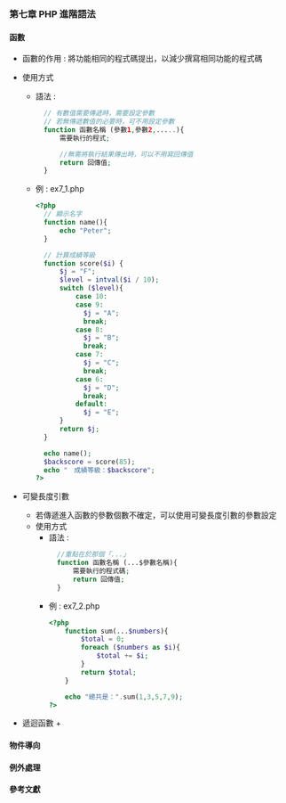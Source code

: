 ### 第七章 PHP 進階語法
#### 函數
+ 函數的作用 : 將功能相同的程式碼提出，以減少撰寫相同功能的程式碼
+ 使用方式
  + 語法 :
    ```php
      // 有數值需要傳遞時，需要設定參數
      // 若無傳遞數值的必要時，可不用設定參數
      function 函數名稱 (參數1,參數2,.....){
          需要執行的程式;

          //無需將執行結果傳出時，可以不用寫回傳值
          return 回傳值;
      }
    ```
  + 例 : ex7_1.php
    ```php
    <?php
      // 顯示名字
      function name(){
          echo "Peter";
      }

      // 計算成績等級
      function score($i) {
          $j = "F";
          $level = intval($i / 10);
          switch ($level){
              case 10:
              case 9:
                $j = "A";
                break;
              case 8:
                $j = "B";
                break;
              case 7:
                $j = "C";
                break;
              case 6:
                $j = "D";
                break;
              default:
                $j = "E";
          }
          return $j;
      }

      echo name();
      $backscore = score(85);
      echo "　成績等級：$backscore";
    ?>
    ```

+ 可變長度引數
  + 若傳遞進入函數的參數個數不確定，可以使用可變長度引數的參數設定
  + 使用方式
    + 語法 :
      ```php
        //重點在於那個「...」
        function 函數名稱 (...$參數名稱){
            需要執行的程式碼;
            return 回傳值;
        }
      ```
    + 例 : ex7_2.php
      ```php
      <?php
          function sum(...$numbers){
              $total = 0;
              foreach ($numbers as $i){
                  $total += $i;
              }
              return $total;
          }

          echo "總共是：".sum(1,3,5,7,9);
      ?>
      ```

+ 遞迴函數
  + 
#### 物件導向
#### 例外處理
#### 參考文獻